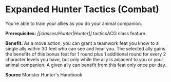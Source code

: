 ﻿---
cssclass: [feats]

---
# Expanded Hunter Tactics (Combat)

You're able to train your allies as you do your animal companion.

**Prerequisites:** _[[classes/Hunter|Hunter]]_ tacticsACG class feature.

**Benefit:** As a move action, you can grant a teamwork feat you know to a single ally within 30 feet who can see and hear you. The selected ally gains the benefits of this bonus feat for 1 round plus 1 additional round for every 2 character levels you have, but only while the ally is adjacent to you or your animal companion. A given ally can benefit from this feat only once per day.

**Source** Monster Hunter's Handbook